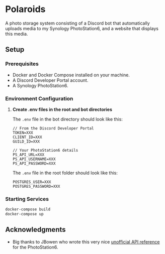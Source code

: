 # Polaroids

A photo storage system consisting of a Discord bot that automatically uploads
media to my Synology PhotoStation6, and a website that displays this media.

## Setup

### Prerequisites

- Docker and Docker Compose installed on your machine.
- A Discord Developer Portal account.
- A Synology PhotoStation6.

### Environment Configuration

1. **Create .env files in the root and bot directories**

   The `.env` file in the bot directory should look like this:

   ```plaintext
   // From the Discord Developer Portal
   TOKEN=XXX
   CLIENT_ID=XXX
   GUILD_ID=XXX

   // Your PhotoStation6 details
   PS_API_URL=XXX
   PS_API_USERNAME=XXX
   PS_API_PASSWORD=XXX
   ```

   The `.env` file in the root folder should look like this:

   ```plaintext
   POSTGRES_USER=XXX
   POSTGRES_PASSWORD=XXX
   ```

### Starting Services

```bash
docker-compose build
docker-compose up
```

## Acknowledgments

- Big thanks to JBowen who wrote this very nice [unofficial API
  reference](https://blog.jbowen.dev/synology/photostation/api/) for the
  PhotoStation6.
